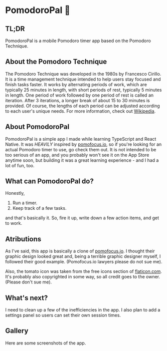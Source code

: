 # PomodoroPal :tomato:
## TL;DR
PomodoroPal is a mobile Pomodoro timer app based on the Pomodoro Technique.

## About the Pomodoro Technique
The Pomodoro Technique was developed in the 1980s by Francesco Cirillo. It is a time management technique intended to help users stay focused and finish tasks faster. It works by alternating periods of work, which are typically 25 minutes in length, with short periods of rest, typically 5 minutes in length. One period of work followed by one period of rest is called an iteration. After 3 iterations, a longer break of about 15 to 30 minutes is provided. Of course, the lengths of each period can be adjusted according to each user's unique needs. For more information, check out [Wikipedia](https://en.wikipedia.org/wiki/Pomodoro_Technique "Pomodoro Technique").

## About PomodoroPal
PomodoroPal is a simple app I made while learning TypeScript and React Native. It was *_HEAVILY_* inspired by [pomofocus.io](https://pomofocus.io/), so if you're looking for an actual Pomodoro timer to use, go check them out. It is not intended to be too serious of an app, and you probably won't see it on the App Store anytime soon, but building it was a great learning experience - and I had a lot of fun, too. 

## What can PomodoroPal do? 
Honestly, 
1. Run a timer.
2. Keep track of a few tasks.

and that's basically it. So, fire it up, write down a few action items, and get to work.

## Atributions
As I've said, this app is basically a clone of [pomofocus.io](https://pomofocus.io/). I thought their graphic design looked great and, being a terrible graphic designer myself, I followed their good example. (Pomofocus.io lawyers please do not sue me). 

Also, the tomato icon was taken from the free icons section of [flaticon.com](https://www.flaticon.com/free-icon/tomato_877712). It's probably also copyrighted in some way, so all credit goes to the owner. (Please don't sue me). 

## What's next? 
I need to clean up a few of the inefficiencies in the app. I also plan to add a settings panel so users can set their own session times. 

## Gallery 
Here are some screenshots of the app. 
